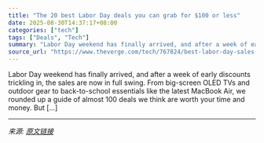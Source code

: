 ```yaml
---
title: "The 20 best Labor Day deals you can grab for $100 or less"
date: 2025-08-30T14:37:17+08:00
categories: ["tech"]
tags: ["Deals", "Tech"]
summary: "Labor Day weekend has finally arrived, and after a week of early discounts trickling in, the sales are now in full swing. From big-screen OLED TVs and outdoor gear to back-to-school essentials like th"
source_url: "https://www.theverge.com/tech/767824/best-labor-day-sales-cheap-tech-deals-under-100-2025"
---
```


Labor Day weekend has finally arrived, and after a week of early discounts trickling in, the sales are now in full swing. From big-screen OLED TVs and outdoor gear to back-to-school essentials like the latest MacBook Air, we rounded up a guide of almost 100 deals we think are worth your time and money. But [&#8230;]

---

*来源: [原文链接](https://www.theverge.com/tech/767824/best-labor-day-sales-cheap-tech-deals-under-100-2025)*
